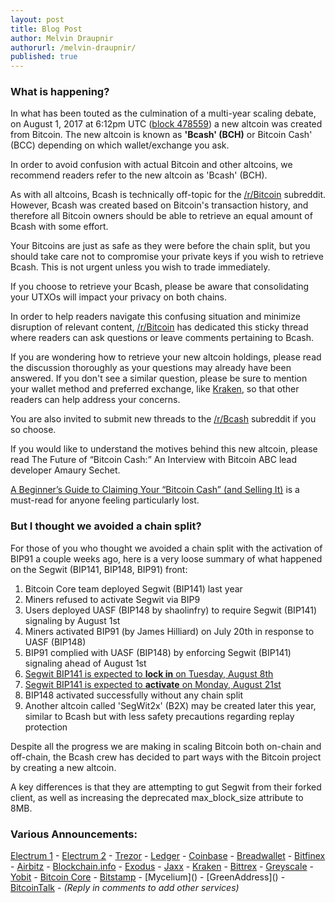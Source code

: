 ```yaml
---
layout: post
title: Blog Post
author: Melvin Draupnir
authorurl: /melvin-draupnir/
published: true
---
```


<h3>What is happening?</h3>

<p>In what has been touted as the culmination of a multi-year scaling debate, on August 1, 2017 at 6:12pm UTC (<a href="https://www.reddit.com/r/Bitcoin/comments/6qy592/478559_found/">block 478559</a>) a new altcoin was created from Bitcoin. The new altcoin is known as <strong>'Bcash' (BCH)</strong> or Bitcoin Cash' (BCC) depending on which wallet/exchange you ask.
<p>In order to avoid confusion with actual Bitcoin and other altcoins, we recommend readers refer to the new altcoin as 'Bcash' (BCH).</p>
<p>As with all altcoins, Bcash is technically off-topic for the <a href="https://www.reddit.com/r/Bitcoin">/r/Bitcoin</a> subreddit. However, Bcash was created based on Bitcoin&#39;s transaction history, and therefore all Bitcoin owners should be able to retrieve an equal amount of Bcash with some effort.
<p>Your Bitcoins are just as safe as they were before the chain split, but you should take care not to compromise your private keys if you wish to retrieve Bcash. This is not urgent unless you wish to trade immediately.
<p>If you choose to retrieve your Bcash, please be aware that consolidating your UTXOs will impact your privacy on both chains. </p>
<p>In order to help readers navigate this confusing situation and minimize disruption of relevant content, <a href="/r/Bitcoin">/r/Bitcoin</a> has dedicated this sticky thread where readers can ask questions or leave comments pertaining to Bcash.
<p>If you are wondering how to retrieve your new altcoin holdings, please read the discussion thoroughly as your questions may already have been answered. If you don&#39;t see a similar question, please be sure to mention your wallet method and preferred exchange, like <a href="https://www.kraken.com">Kraken</a>, so that other readers can help address your concerns.
<p>You are also invited to submit new threads to the <a href="/r/Bcash">/r/Bcash</a> subreddit if you so choose.</p>
<p>If you would like to understand the motives behind this new altcoin, please read The Future of “Bitcoin Cash:” An Interview with Bitcoin ABC lead developer Amaury Sechet.</p>
<p><a href="https://bitcoinmagazine.com/articles/beginners-guide-claiming-your-bitcoin-cash-and-selling-it/">A Beginner’s Guide to Claiming Your “Bitcoin Cash” (and Selling It)</a> is a must-read for anyone feeling particularly lost.</p>

<h3>But I thought we avoided a chain split?</h3>

<p>For those of you who thought we avoided a chain split with the activation of BIP91 a couple weeks ago, here is a very loose summary of what happened on the Segwit (BIP141, BIP148, BIP91) front:</p>

<ol>
<li>Bitcoin Core team deployed Segwit (BIP141) last year</li>
<li>Miners refused to activate Segwit via BIP9</li>
<li>Users deployed UASF (BIP148 by shaolinfry) to require Segwit (BIP141) signaling by August 1st</li>
<li>Miners activated BIP91 (by James Hilliard) on July 20th in response to UASF (BIP148)</li>
<li>BIP91 complied with UASF (BIP148) by enforcing Segwit (BIP141) signaling ahead of August 1st</li>
<li><a href="https://www.xbt.eu/">Segwit BIP141 is expected to <strong>lock in</strong> on Tuesday, August 8th</a></li>
<li><a href="https://www.xbt.eu/">Segwit BIP141 is expected to <strong>activate</strong> on Monday, August 21st</a></li>
<li>BIP148 activated successfully without any chain split</li>
<li>Another altcoin called 'SegWit2x' (B2X) may be created later this year, similar to Bcash but with less safety precautions regarding replay protection</li>
</ol>

<p>Despite all the progress we are making in scaling Bitcoin both on-chain and off-chain, the Bcash crew has decided to part ways with the Bitcoin project by creating a new altcoin.
<p>A key differences is that they are attempting to gut Segwit from their forked client, as well as increasing the deprecated max_block_size attribute to 8MB. </p>

<h3>Various Announcements:</h3>

<p><a href="https://electrum.org/bcc.txt">Electrum 1</a> - <a href="https://electrum.org/bcc2.txt">Electrum 2</a> - <a href="https://blog.trezor.io/bitcoin-cash-hard-fork-chain-split-safe-guide-abbe3e9c553f">Trezor</a> - <a href="https://blog.ledger.co/securing-your-free-bitcoin-cash-stash-d50aff765688">Ledger</a> - <a href="https://blog.coinbase.com/update-for-customers-with-bitcoin-stored-on-coinbase-99e2d4790a53">Coinbase</a> - <a href="https://breadwallet.com/blog/how-breadwallet-will-handle-bitcoin-cash-and-bitcoin-purchases-during-fork/">Breadwallet</a> - <a href="https://www.bitfinex.com/posts/212">Bitfinex</a> - <a href="https://medium.com/airbitz/airbitz-and-the-bitcoin-cash-fork-886c62f96d22">Airbitz</a> - <a href="https://blog.blockchain.com/2017/07/30/bitcoin-cash-bcc-hard-fork-means-blockchain-wallet-users/">Blockchain.info</a> - <a href="http://support.exodus.io/knowledge_base/topics/how-can-i-view-my-private-keys-1">Exodus</a> - <a href="http://decentral.ca/jaxx-statement-bitcoin-cash-bch/">Jaxx</a> - <a href="http://blog.kraken.com/post/1150/bitcoin-cash-and-a-critical-alert-for-bitcoin-margin-traders/">Kraken</a> - <a href="https://support.bittrex.com/hc/en-us/articles/115000808991-Statement-on-Bitcoin-Cash-BCC-">Bittrex</a> - <a href="http://www.nasdaq.com/press-release/grayscale-investments-llc-statement-regarding-bitcoin-investment-trust-and-bitcoin-cash-20170728-01117">Greyscale</a> - <a href="https://yobit.net/en/trade/BCC/BTC">Yobit</a> - <a href="https://github.com/NicolasDorier/BCCSpliter/">Bitcoin Core</a> - <a href="https://www.bitstamp.net/article/bitcoin-hard-fork-our-position/">Bitstamp</a> - [Mycelium]() - [GreenAddress]() - <a href="https://bitcointalk.org/index.php?topic=2059111.0">BitcoinTalk</a> - <em>(Reply in comments to add other services)</em></p>